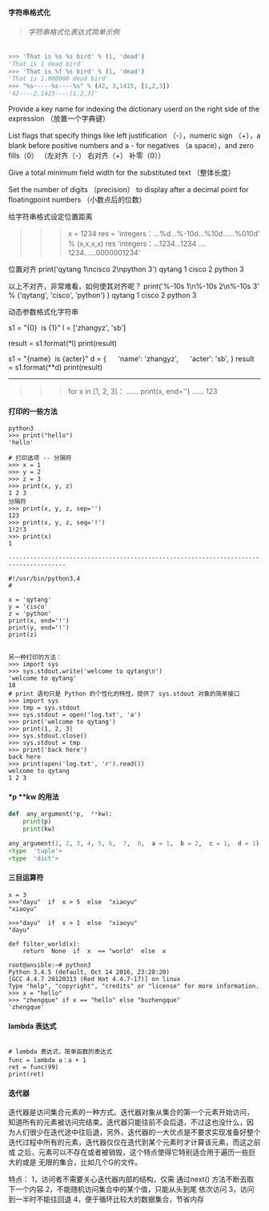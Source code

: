 #### 字符串格式化

> ###### 字符串格式化表达式简单示例

```python
>>> 'That is %s %s bird' % (1, 'dead')
'That is 1 dead bird'
>>> 'That is %f %s bird' % (1, 'dead')
'That is 1.000000 dead bird'
>>> "%s-----%s----%s" % (42, 3,1415, [1,2,3])
'42----2.1415----[1,2,3]'
```


Provide a key name for indexing the dictionary userd on the right side of the expression （放置一个字典键）

List flags that specify things like left justification （-），numeric sign （+），a blank before positive numbers and
a - for negatives （a space），and zero fills（0）   （左对齐（-） 右对齐（+） 补零（0））

Give a total minimum field width for the substituted text （整体长度）

Set the number of digits （precision） to display after a decimal point for floatingpoint numbers （小数点后的位数）




给字符串格式设定位置距离
>>> x = 1234
>>> res = 'integers：...%d...%-10d...%10d......%010d' % (x,x,x,x)
>>> res
'integers：...1234...1234        ....        1234......0000001234'
>>>


位置对齐
print('qytang 1\ncisco 2\npython 3')
qytang 1
cisco 2
python 3

以上不对齐，非常难看，如何使其对齐呢？
print('%-10s 1\n%-10s 2\n%-10s 3' % ('qytang', 'cisco', 'python') )
qytang          1
cisco             2
python          3


动态参数格式化字符串

s1 = "{0}  is {1}"
l = ['zhangyz', 'sb']

result = s1.format(*l)
print(result)


s1 = "{name}  is {acter}"
d = {     
    'name': 'zhangyz',     
        'acter': 'sb',
}
result = s1.format(**d)
print(result)


----------------------------------------------------------------------------
>>> for x in [1, 2, 3]：
......  print(x, end='')
......
123


#### 打印的一些方法

```shell
python3
>>> print("hello")
'hello'

# 打印选项 -- 分隔符
>>> x = 1
>>> y = 2
>>> z = 3
>>> print(x, y, z)
1 2 3
分隔符
>>> print(x, y, z, sep='')
123
>>> print(x, y, z, seq='!')
1!2!3
>>> print(x)
1

--------------------------------------------------------------------------------------

#!/usr/bin/python3,4
#

x = 'qytang'
y = 'cisco'
z = 'python'
print(x, end='!')
print(y, end='!')
print(z)


另一种打印的方法：
>>> import sys
>>> sys.stdout.write('welcome to qytang\n')
'welcome to qytang'
18
# print 语句只是 Python 的个性化的特性，提供了 sys.stdout 对象的简单接口
>>> import sys
>>> tmp = sys.stdout
>>> sys.stdout = open('log.txt', 'a')
>>> print('welcome to qytang')
>>> print(1, 2, 3)
>>> sys.stdout.close()
>>> sys.stdout = tmp
>>> print('back here')
back here
>>> print(open('log.txt', 'r').read())
welcome to qytang
1 2 3
```

#### *p **kw 的用法

```python
def  any_argument(*p,  **kw):
	print(p)
	print(kw)

any_argument(1, 2, 3, 4, 5, 6,  7,  8,  a = 1,  b = 2,  c = 1,  d = 1)
<type  'tuple'>
<type  'dict'>
```

#### 三目运算符

```shell
x = 3
>>>"dayu"  if  x > 5  else  "xiaoyu"
"xiaoyu"

>>>"dayu"  if  x > 1  else  "xiaoyu"
"dayu"

def filter_world(x):
    return  None  if  x  == "world"  else  x

root@ansible:~# python3
Python 3.4.5 (default, Oct 14 2016, 23:28:20) 
[GCC 4.4.7 20120313 (Red Hat 4.4.7-17)] on linux
Type "help", "copyright", "credits" or "license" for more information.
>>> x = "hello"
>>> "zhengque" if x == "hello" else "buzhengque"
'zhengque' 
```

#### lambda 表达式

```shell

# lambda 表达式，简单函数的表达式
func = lambda a：a + 1
ret = func(99)
print(ret)

```


#### 迭代器

迭代器是访问集合元素的一种方式。迭代器对象从集合的第一个元素开始访问，
知道所有的元素被访问完结束。迭代器只能往前不会后退，不过这也没什么，因
为人们很少在迭代途中往后退，另外，迭代器的一大优点是不要求实现准备好整个
迭代过程中所有的元素，迭代器仅仅在迭代到某个元素时才计算该元素，而这之前或
之后，元素可以不存在或者被销毁，这个特点使得它特别适合用于遍历一些巨大的或是
无限的集合，比如几个G的文件。

特点：
1，访问者不需要关心迭代器内部的结构，仅需
通过next() 方法不断去取下一个内容
2，不能随机访问集合中的某个值，只能从头到尾
依次访问
3，访问到一半时不能往回退
4，便于循环比较大的数据集合，节省内存

